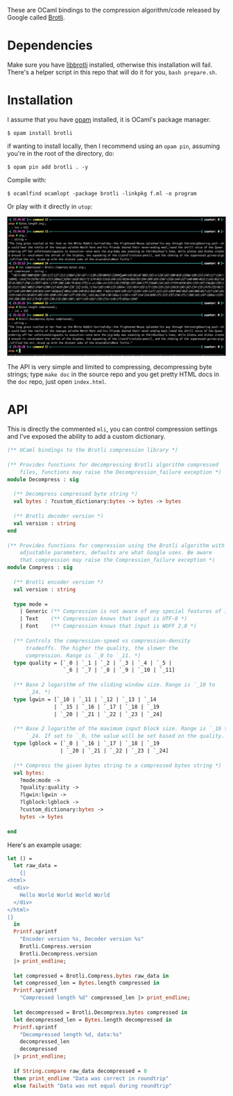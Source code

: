These are OCaml bindings to the compression algorithm/code released by
Google called [Brotli](https://github.com/google/brotli).

# Dependencies
Make sure you have [libbrotli](https://github.com/bagder/libbrotli)
installed, otherwise this installation will fail. There's a helper
script in this repo that will do it for you, `bash prepare.sh`.

# Installation

I assume that you have [opam](https://opam.ocaml.org) installed, it is
OCaml's package manager.

```shell
$ opam install brotli
```

if wanting to install locally, then I recommend using an `opam pin`,
assuming you're in the root of the directory, do: 

```shell
$ opam pin add brotli . -y
```

Compile with:

```shell
$ ocamlfind ocamlopt -package brotli -linkpkg f.ml -o program
```

Or play with it directly in `utop`:

![](./compressed_image.png)

The API is very simple and limited to compressing, decompressing byte
strings; type `make doc` in the source repo and you get pretty HTML
docs in the `doc` repo, just open `index.html`.

# API 

This is directly the commented `mli`, you can control compression
settings and I've exposed the ability to add a custom dictionary.

```ocaml
(** OCaml bindings to the Brotli compression library *)

(** Provides functions for decompressing Brotli algorithm compressed
    files, functions may raise the Decompression_failure exception *)
module Decompress : sig

  (** Decompress compressed byte string *)
  val bytes : ?custom_dictionary:bytes -> bytes -> bytes

  (** Brotli decoder version *)
  val version : string
end

(** Provides functions for compression using the Brotli algorithm with
    adjustable parameters, defaults are what Google uses. Be aware
    that compression may raise the Compression_failure exception *)
module Compress : sig

  (** Brotli encoder version *)
  val version : string

  type mode =
    | Generic (** Compression is not aware of any special features of input *)
    | Text    (** Compression knows that input is UTF-8 *)
    | Font    (** Compression knows that input is WOFF 2.0 *)

  (** Controls the compression-speed vs compression-density
      tradeoffs. The higher the quality, the slower the
      compression. Range is `_0 to `_11. *)
  type quality = [`_0 | `_1 | `_2 | `_3 | `_4 | `_5 |
                  `_6 | `_7 | `_8 | `_9 | `_10 | `_11]

  (** Base 2 logarithm of the sliding window size. Range is `_10 to
      `_24. *)
  type lgwin = [`_10 | `_11 | `_12 | `_13 | `_14
               | `_15 | `_16 | `_17 | `_18 | `_19
               | `_20 | `_21 | `_22 | `_23 | `_24]

  (** Base 2 logarithm of the maximum input block size. Range is `_16 to
      `_24. If set to `_0, the value will be set based on the quality. *)
  type lgblock = [`_0 | `_16 | `_17 | `_18 | `_19
                 | `_20 | `_21 | `_22 | `_23 | `_24]

  (** Compress the given bytes string to a compressed bytes string *)
  val bytes:
    ?mode:mode ->
    ?quality:quality ->
    ?lgwin:lgwin ->
    ?lgblock:lgblock ->
    ?custom_dictionary:bytes ->
    bytes -> bytes

end
```

Here's an example usage:

```ocaml
let () =
  let raw_data =
    {|
<html>
  <div>
    Hello World World World World
  </div>
</html>
|}
  in
  Printf.sprintf
    "Encoder version %s, Decoder version %s"
    Brotli.Compress.version
    Brotli.Decompress.version
  |> print_endline;

  let compressed = Brotli.Compress.bytes raw_data in
  let compressed_len = Bytes.length compressed in
  Printf.sprintf
    "Compressed length %d" compressed_len |> print_endline;

  let decompressed = Brotli.Decompress.bytes compressed in
  let decompressed_len = Bytes.length decompressed in
  Printf.sprintf
    "Decompressed length %d, data:%s"
    decompressed_len
    decompressed
  |> print_endline;

  if String.compare raw_data decompressed = 0
  then print_endline "Data was correct in roundtrip"
  else failwith "Data was not equal during roundtrip"
```
